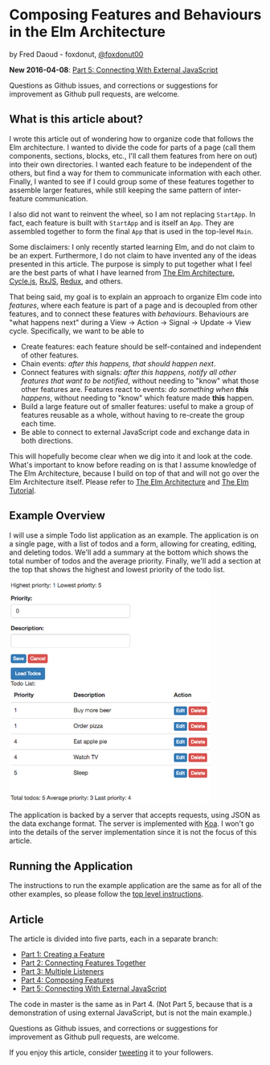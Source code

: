 # Composing Features and Behaviours in the Elm Architecture

by Fred Daoud - foxdonut, [@foxdonut00](https://twitter.com/foxdonut00)

**New 2016-04-08**: [Part 5: Connecting With External JavaScript](https://github.com/foxdonut/adventures-reactive-web-dev/tree/elm-050-external-port/client-elm#connecting-with-external-javascript)

Questions as Github issues, and corrections or suggestions for improvement as Github pull requests,
are welcome.

## What is this article about?

I wrote this article out of wondering how to organize code that follows the Elm architecture. I
wanted to divide the code for parts of a page (call them components, sections, blocks, etc., I'll
call them features from here on out) into their own directories. I wanted each feature to be
independent of the others, but find a way for them to communicate information with each other.
Finally, I wanted to see if I could group some of these features together to assemble larger
features, while still keeping the same pattern of inter-feature communication.

I also did not want to reinvent the wheel, so I am not replacing `StartApp`. In fact, each feature
is built with `StartApp` and is itself an `App`. They are assembled together to form the final `App`
that is used in the top-level `Main`.

Some disclaimers: I only recently started learning Elm, and do not claim to be an expert.
Furthermore, I do not claim to have invented any of the ideas presented in this article. The purpose
is simply to put together what I feel are the best parts of what I have learned from
[The Elm Architecture](https://github.com/evancz/elm-architecture-tutorial/),
[Cycle.js](http://cycle.js.org/model-view-intent.html),
[RxJS](https://github.com/Reactive-Extensions/RxJS),
[Redux](http://redux.js.org/docs/introduction/ThreePrinciples.html), and others.

That being said, my goal is to explain an approach to organize Elm code into _features_, where each
feature is part of a page and is decoupled from other features, and to connect these features with
_behaviours_. Behaviours are "what happens next" during a View -> Action -> Signal -> Update -> View
cycle. Specifically, we want to be able to

- Create features: each feature should be self-contained and independent of other features.
- Chain events: _after this happens, that should happen next_.
- Connect features with signals: _after this happens, notify all other features that want to be notified_,
without needing to "know" what those other features are. Features react to events: _do something
when **this** happens_, without needing to "know" which feature made **this** happen.
- Build a large feature out of smaller features: useful to make a group of features reusable as a
whole, without having to re-create the group each time.
- Be able to connect to external JavaScript code and exchange data in both directions.

This will hopefully become clear when we dig into it and look at the code. What's important to know
before reading on is that I assume knowledge of The Elm Architecture, because I build on top of that
and will not go over the Elm Architecture itself. Please refer to
[The Elm Architecture](https://github.com/evancz/elm-architecture-tutorial/)
and [The Elm Tutorial](http://www.elm-tutorial.org/).

## Example Overview

I will use a simple Todo list application as an example. The application is on a single page, with a
list of todos and a form, allowing for creating, editing, and deleting todos. We'll add a summary at
the bottom which shows the total number of todos and the average priority. Finally, we'll add a
section at the top that shows the highest and lowest priority of the todo list.

<img src="images/todo-example.png" width="400"/>

The application is backed by a server that accepts requests, using JSON as the data exchange format.
The server is implemented with [Koa](http://koajs.com/). I won't go into the details of the server
implementation since it is not the focus of this article.

## Running the Application

The instructions to run the example application are the same as for all of the other examples, so
please follow the
[top level instructions](https://github.com/foxdonut/adventures-reactive-web-dev/tree/master#requirements).

## Article

The article is divided into five parts, each in a separate branch:

- [Part 1: Creating a Feature](https://github.com/foxdonut/adventures-reactive-web-dev/tree/elm-010-todolist-feature/client-elm#creating-a-feature)
- [Part 2: Connecting Features Together](https://github.com/foxdonut/adventures-reactive-web-dev/tree/elm-020-todoform-feature/client-elm#connecting-features-together)
- [Part 3: Multiple Listeners](https://github.com/foxdonut/adventures-reactive-web-dev/tree/elm-030-todosummary-feature/client-elm#multiple-listeners)
- [Part 4: Composing Features](https://github.com/foxdonut/adventures-reactive-web-dev/tree/elm-040-todominmax-feature/client-elm#composing-features)
- [Part 5: Connecting With External JavaScript](https://github.com/foxdonut/adventures-reactive-web-dev/tree/elm-050-external-port/client-elm#connecting-with-external-javascript)

The code in master is the same as in Part 4. (Not Part 5, because that is a demonstration of using
external JavaScript, but is not the main example.)

Questions as Github issues, and corrections or suggestions for improvement as Github pull requests, are welcome.

If you enjoy this article, consider [tweeting](https://twitter.com/intent/tweet?original_referer=http%3A%2F%2Fgithub.com%2Ffoxdonut%2Fadventures-reactive-web-dev%2Ftree%2Fmaster%2Fclient-elm&text=Composing%20Features%20and%20Behaviours%20in%20the%20Elm%20Architecture&tw_p=tweetbutton&url=http%3A%2F%2Fgithub.com%2Ffoxdonut%2Fadventures-reactive-web-dev%2Ftree%2Fmaster%2Fclient-elm&via=foxdonut00) it to your followers.
